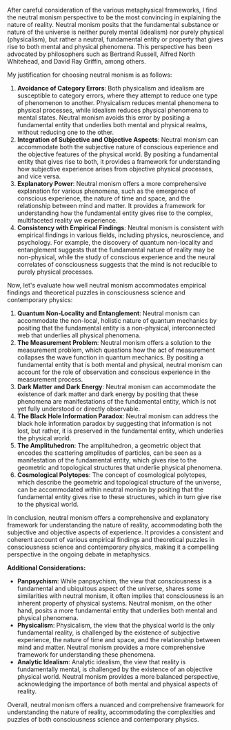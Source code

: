 After careful consideration of the various metaphysical frameworks, I find the neutral monism perspective to be the most convincing in explaining the nature of reality. Neutral monism posits that the fundamental substance or nature of the universe is neither purely mental (idealism) nor purely physical (physicalism), but rather a neutral, fundamental entity or property that gives rise to both mental and physical phenomena. This perspective has been advocated by philosophers such as Bertrand Russell, Alfred North Whitehead, and David Ray Griffin, among others.

My justification for choosing neutral monism is as follows:

1. **Avoidance of Category Errors**: Both physicalism and idealism are susceptible to category errors, where they attempt to reduce one type of phenomenon to another. Physicalism reduces mental phenomena to physical processes, while idealism reduces physical phenomena to mental states. Neutral monism avoids this error by positing a fundamental entity that underlies both mental and physical realms, without reducing one to the other.
2. **Integration of Subjective and Objective Aspects**: Neutral monism can accommodate both the subjective nature of conscious experience and the objective features of the physical world. By positing a fundamental entity that gives rise to both, it provides a framework for understanding how subjective experience arises from objective physical processes, and vice versa.
3. **Explanatory Power**: Neutral monism offers a more comprehensive explanation for various phenomena, such as the emergence of conscious experience, the nature of time and space, and the relationship between mind and matter. It provides a framework for understanding how the fundamental entity gives rise to the complex, multifaceted reality we experience.
4. **Consistency with Empirical Findings**: Neutral monism is consistent with empirical findings in various fields, including physics, neuroscience, and psychology. For example, the discovery of quantum non-locality and entanglement suggests that the fundamental nature of reality may be non-physical, while the study of conscious experience and the neural correlates of consciousness suggests that the mind is not reducible to purely physical processes.

Now, let's evaluate how well neutral monism accommodates empirical findings and theoretical puzzles in consciousness science and contemporary physics:

1. **Quantum Non-Locality and Entanglement**: Neutral monism can accommodate the non-local, holistic nature of quantum mechanics by positing that the fundamental entity is a non-physical, interconnected web that underlies all physical phenomena.
2. **The Measurement Problem**: Neutral monism offers a solution to the measurement problem, which questions how the act of measurement collapses the wave function in quantum mechanics. By positing a fundamental entity that is both mental and physical, neutral monism can account for the role of observation and conscious experience in the measurement process.
3. **Dark Matter and Dark Energy**: Neutral monism can accommodate the existence of dark matter and dark energy by positing that these phenomena are manifestations of the fundamental entity, which is not yet fully understood or directly observable.
4. **The Black Hole Information Paradox**: Neutral monism can address the black hole information paradox by suggesting that information is not lost, but rather, it is preserved in the fundamental entity, which underlies the physical world.
5. **The Amplituhedron**: The amplituhedron, a geometric object that encodes the scattering amplitudes of particles, can be seen as a manifestation of the fundamental entity, which gives rise to the geometric and topological structures that underlie physical phenomena.
6. **Cosmological Polytopes**: The concept of cosmological polytopes, which describe the geometric and topological structure of the universe, can be accommodated within neutral monism by positing that the fundamental entity gives rise to these structures, which in turn give rise to the physical world.

In conclusion, neutral monism offers a comprehensive and explanatory framework for understanding the nature of reality, accommodating both the subjective and objective aspects of experience. It provides a consistent and coherent account of various empirical findings and theoretical puzzles in consciousness science and contemporary physics, making it a compelling perspective in the ongoing debate in metaphysics.

**Additional Considerations:**

* **Panpsychism**: While panpsychism, the view that consciousness is a fundamental and ubiquitous aspect of the universe, shares some similarities with neutral monism, it often implies that consciousness is an inherent property of physical systems. Neutral monism, on the other hand, posits a more fundamental entity that underlies both mental and physical phenomena.
* **Physicalism**: Physicalism, the view that the physical world is the only fundamental reality, is challenged by the existence of subjective experience, the nature of time and space, and the relationship between mind and matter. Neutral monism provides a more comprehensive framework for understanding these phenomena.
* **Analytic Idealism**: Analytic idealism, the view that reality is fundamentally mental, is challenged by the existence of an objective physical world. Neutral monism provides a more balanced perspective, acknowledging the importance of both mental and physical aspects of reality.

Overall, neutral monism offers a nuanced and comprehensive framework for understanding the nature of reality, accommodating the complexities and puzzles of both consciousness science and contemporary physics.